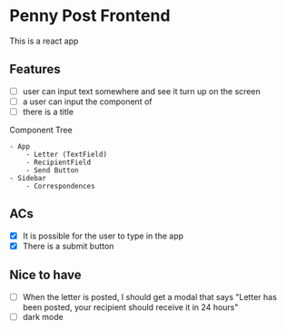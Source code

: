 # Penny Post Frontend

This is a react app

## Features

- [ ] user can input text somewhere and see it turn up on the screen
- [ ] a user can input the component of
- [ ] there is a title

Component Tree

```
- App
    - Letter (TextField)
    - RecipientField
    - Send Button
- Sidebar
    - Correspondences

```

## ACs

- [x] It is possible for the user to type in the app
- [x] There is a submit button

## Nice to have

- [ ] When the letter is posted, I should get a modal that says "Letter has been posted, your recipient should receive it in 24 hours"
- [ ] dark mode
